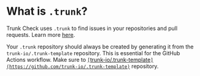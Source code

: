 # What is `.trunk`?

Trunk Check uses `.trunk` to find issues in your repositories and pull requests. Learn more
[here][check-github-integration].

Your `.trunk` repository should always be created by generating it from the `trunk-io/.trunk-template` repository. This is essential for the GitHub Actions workflow. Make sure to
[`[`trunk-io/.trunk-template`](https://github.com/trunk-io/.trunk-template)`](https://github.com/trunk-io/.trunk-template) repository.

[check-github-integration]: https://docs.trunk.io/docs/check-github-integration
